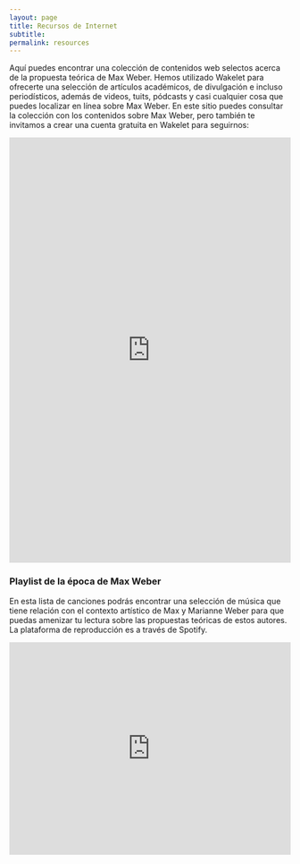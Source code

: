 ```yaml
---
layout: page
title: Recursos de Internet
subtitle: 
permalink: resources
---
```


Aquí puedes encontrar una colección de contenidos web selectos acerca de la propuesta teórica de Max Weber. Hemos utilizado Wakelet para ofrecerte una selección de artículos académicos, de divulgación e incluso periodísticos, además de videos, tuits, pódcasts y casi cualquier cosa que puedes localizar en línea sobre Max Weber. En este sitio puedes consultar la colección con los contenidos sobre Max Weber, pero también te invitamos a crear una cuenta gratuita en Wakelet para seguirnos:

<iframe class="wakeletEmbed" width="100%" height="760px" src="https://embed.wakelet.com/wakes/Yxk0TreB1s0gFxpdKWhbQ/horizontal?border=1" style="border: none" allow="autoplay"></iframe><!-- Please only call https://embed-assets.wakelet.com/wakelet-embed.js once per page --><script src="https://embed-assets.wakelet.com/wakelet-embed.js" charset="UTF-8"></script>

### Playlist de la época de Max Weber
En esta lista de canciones podrás encontrar una selección de música que tiene relación con el contexto artístico de Max y Marianne Weber para que puedas amenizar tu lectura sobre las propuestas teóricas de estos autores. La plataforma de reproducción es a través de Spotify.
<iframe src="https://open.spotify.com/embed/playlist/2wx2sRUtDhqGTObm52KlmA?utm_source=generator" width="100%" height="380" frameBorder="0" allowfullscreen="" allow="autoplay; clipboard-write; encrypted-media; fullscreen; picture-in-picture"></iframe>
